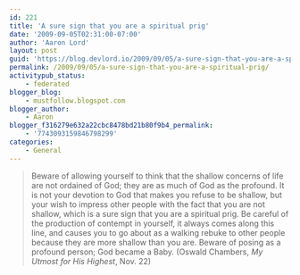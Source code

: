 ```yaml
---
id: 221
title: 'A sure sign that you are a spiritual prig'
date: '2009-09-05T02:31:00-07:00'
author: 'Aaron Lord'
layout: post
guid: 'https://blog.devlord.io/2009/09/05/a-sure-sign-that-you-are-a-spiritual-prig/'
permalink: /2009/09/05/a-sure-sign-that-you-are-a-spiritual-prig/
activitypub_status:
    - federated
blogger_blog:
    - mustfollow.blogspot.com
blogger_author:
    - Aaron
blogger_f316279e632a22cbc8478bd21b80f9b4_permalink:
    - '7743093159846798299'
categories:
    - General
---
```


<blockquote>Beware of allowing yourself to think that the shallow concerns of life are not ordained of God; they are as much of God as the profound. It is not your devotion to God that makes you refuse to be shallow, but your wish to impress other people with the fact that you are not shallow, which is a sure sign that you are a spiritual prig. Be careful of the production of contempt in yourself, it always comes along this line, and causes you to go about as a walking rebuke to other people because they are more shallow than you are. Beware of posing as a profound person; God became a Baby.  (Oswald Chambers, <i>My Utmost for His Highest</i>, Nov. 22)</blockquote><div class="blogger-post-footer"><img width='1' height='1' src="/a-sure-sign-that-you-are-a-spiritual-prig/"' /></div>